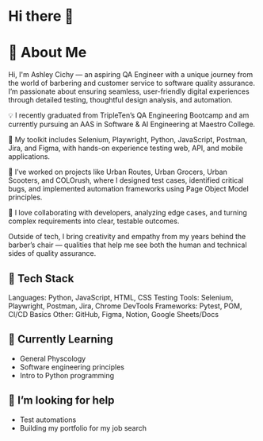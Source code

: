 # Hi there 👋

# 👋 About Me

Hi, I'm Ashley Cichy — an aspiring QA Engineer with a unique journey from the world of barbering and customer service to software quality assurance. I’m passionate about ensuring seamless, user-friendly digital experiences through detailed testing, thoughtful design analysis, and automation.

💡 I recently graduated from TripleTen’s QA Engineering Bootcamp and am currently pursuing an AAS in Software & AI Engineering at Maestro College.

🧪 My toolkit includes Selenium, Playwright, Python, JavaScript, Postman, Jira, and Figma, with hands-on experience testing web, API, and mobile applications.

🚀 I’ve worked on projects like Urban Routes, Urban Grocers, Urban Scooters, and COLOrush, where I designed test cases, identified critical bugs, and implemented automation frameworks using Page Object Model principles.

💬 I love collaborating with developers, analyzing edge cases, and turning complex requirements into clear, testable outcomes.

Outside of tech, I bring creativity and empathy from my years behind the barber’s chair — qualities that help me see both the human and technical sides of quality assurance.

## 🧰 Tech Stack

Languages: Python, JavaScript, HTML, CSS
Testing Tools: Selenium, Playwright, Postman, Jira, Chrome DevTools
Frameworks: Pytest, POM, CI/CD Basics
Other: GitHub, Figma, Notion, Google Sheets/Docs

## 🌱 Currently Learning

- General Physcology
- Software engineering principles
- Intro to Python programming

## 🤔 I’m looking for help 
-  Test automations
-  Building my portfolio for my job search
<!--
**Ashl3yyMari3/Ashl3yyMari3** is a ✨ _special_ ✨ repository because its `README.md` (this file) appears on your GitHub profile.

Here are some ideas to get you started:

- 🔭 I’m currently working on ...
- 🌱 I’m currently learning ...
- 👯 I’m looking to collaborate on ...
- 🤔 I’m looking for help with ...
- 💬 Ask me about ...
- 📫 How to reach me: ...
- 😄 Pronouns: ...
- ⚡ Fun fact: ...
-->
